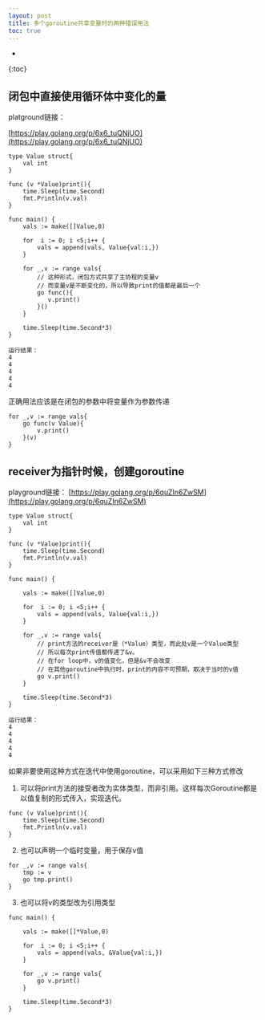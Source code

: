 ```yaml
---
layout: post
title: 多个goroutine共享变量时的两种错误用法
toc: true
---
```


* 
{:toc}

## 闭包中直接使用循环体中变化的量

platground链接：

[https://play.golang.org/p/6x6_tuQNjUO](https://play.golang.org/p/6x6_tuQNjUO)

```golang
type Value struct{
	val int
}

func (v *Value)print(){
	time.Sleep(time.Second)
	fmt.Println(v.val)
}

func main() {
	vals := make([]Value,0)

	for  i := 0; i <5;i++ {
		vals = append(vals, Value{val:i,})
	}

	for _,v := range vals{
		// 这种形式，闭包方式共享了主协程的变量v
		// 而变量v是不断变化的，所以导致print的值都是最后一个
		go func(){
		   v.print()	
		}()
	}

	time.Sleep(time.Second*3)
}

```

```
运行结果：
4
4
4
4
4
```

正确用法应该是在闭包的参数中将变量作为参数传递

```golang
for _,v := range vals{
	go func(v Value){
		v.print()	
	}(v)
}
```


## receiver为指针时候，创建goroutine

playground链接：
[https://play.golang.org/p/6quZIn6ZwSM](https://play.golang.org/p/6quZIn6ZwSM)

```golang
type Value struct{
	val int
}

func (v *Value)print(){
	time.Sleep(time.Second)
	fmt.Println(v.val)
}

func main() {

	vals := make([]Value,0)

	for  i := 0; i <5;i++ {
		vals = append(vals, Value{val:i,})
	}

	for _,v := range vals{
		// print方法的receiver是（*Value）类型，而此处v是一个Value类型
		// 所以每次print传值都传递了&v。
		// 在for loop中，v的值变化，但是&v不会改变
		// 在其他goroutine中执行时，print的内容不可预期，取决于当时的v值
		go v.print()
	}

	time.Sleep(time.Second*3)
}
```

```
运行结果：
4
4
4
4
4
```

如果非要使用这种方式在迭代中使用goroutine，可以采用如下三种方式修改

1. 可以将print方法的接受者改为实体类型，而非引用。这样每次Goroutine都是以值复制的形式传入，实现迭代。

```golang
func (v Value)print(){
	time.Sleep(time.Second)
	fmt.Println(v.val)
}
```

2. 也可以声明一个临时变量，用于保存v值

```golang
for _,v := range vals{
	tmp := v
	go tmp.print()
}
```

3. 也可以将v的类型改为引用类型

```
func main() {

	vals := make([]*Value,0)

	for  i := 0; i <5;i++ {
		vals = append(vals, &Value{val:i,})
	}

	for _,v := range vals{
		go v.print()
	}

	time.Sleep(time.Second*3)
}
```
